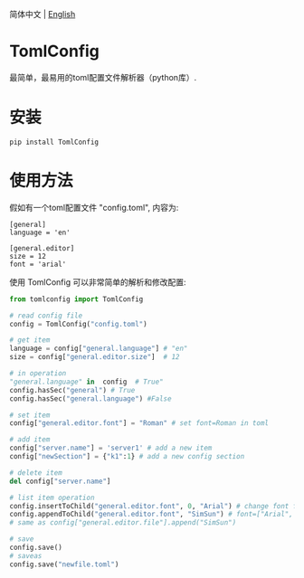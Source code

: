 简体中文 | [English](README.md)

# TomlConfig
最简单，最易用的toml配置文件解析器（python库）.

# 安装

~~~shell
pip install TomlConfig
~~~

# 使用方法

假如有一个toml配置文件 "config.toml", 内容为:

~~~
[general]
language = 'en'

[general.editor]
size = 12
font = 'arial'
~~~

使用 TomlConfig 可以非常简单的解析和修改配置:

~~~python
from tomlconfig import TomlConfig

# read config file
config = TomlConfig("config.toml")

# get item
language = config["general.language"] # "en"
size = config["general.editor.size"]  # 12

# in operation
"general.language" in  config  # True"
config.hasSec("general") # True
config.hasSec("general.language") #False

# set item
config["general.editor.font"] = "Roman" # set font=Roman in toml

# add item
config["server.name"] = 'server1' # add a new item
config["newSection"] = {"k1":1} # add a new config section

# delete item
del config["server.name"]

# list item operation
config.insertToChild("general.editor.font", 0, "Arial") # change font from str to list and insert item
config.appendToChild("general.editor.font", "SimSun") # font=["Arial", "Roman", "SimSun"]
# same as config["general.editor.file"].append("SimSun")

# save
config.save()
# saveas
config.save("newfile.toml")
~~~
